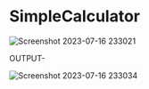 # SimpleCalculator
![Screenshot 2023-07-16 233021](https://github.com/atharvawasade20/SimpleCalculator/assets/114360473/39c55704-3ff4-44fd-8ddd-56793f3a72f2)



OUTPUT-





![Screenshot 2023-07-16 233034](https://github.com/atharvawasade20/SimpleCalculator/assets/114360473/048ce2d6-2ac0-4460-8b58-f3777f89b9b9)
